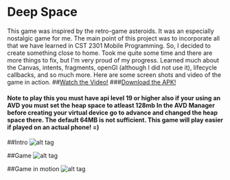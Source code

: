 # Deep Space
This game was inspired by the retro-game asteroids. It was an especially nostalgic game for me. The main point of this project was to incorporate all that we have learned in CST 2301 Mobile Programming. So, I decided to create something close to home. Took me quite some time and there are more things to fix, but I'm very proud of my progress. Learned much about the Canvas, intents, fragments, openGl (although I did not use it), lifecycle callbacks, and so much more. Here are some screen shots and video of the game in action. 
##[Watch the Video!](https://youtu.be/ozn2zDgWTcA)
###[Download the APK!](http://ge.tt/8jkpw7U2/v/0?c?c)
#### Note to play this you must have api level 19 or higher also if your using an AVD you must set the heap space to atleast 128mb In the AVD Manager before creating your virtual device go to advance and changed the heap space there. The default 64MB is not sufficient. This game will play easier if played on an actual phone! =)

##Intro
![alt tag](http://i.imgur.com/FycEoum.png)

##Game
![alt tag](http://i.imgur.com/ETaQ4ng.png)

##Game in motion
![alt tag](http://i.imgur.com/TNOLr0M.png)


